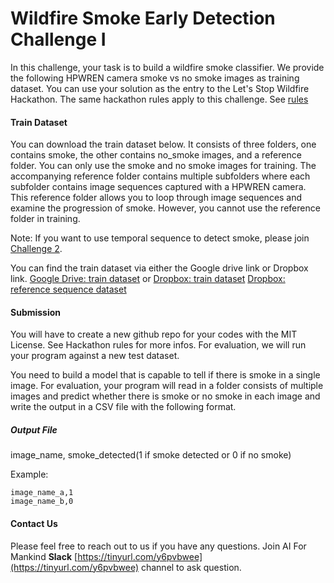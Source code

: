 # Wildfire Smoke Early Detection Challenge I

In this challenge, your task is to build a wildfire smoke classifier. 
We provide the following HPWREN camera smoke vs no smoke images as training dataset. 
You can use your solution as the entry to the Let's Stop Wildfire Hackathon. 
The same hackathon rules apply to this challenge. See [rules](README.md)

#### Train Dataset
You can download the train dataset below. 
It consists of three folders, one contains smoke, the other contains no_smoke images, and
a reference folder. 
You can only use the smoke and no smoke images for training.
The accompanying reference folder contains multiple subfolders where 
each subfolder contains image sequences captured with a HPWREN camera.
This reference folder allows you to loop through image sequences and examine the progression of smoke. However, you cannot use the reference folder in training. 

Note: If you want to use temporal sequence to detect smoke, please join [Challenge 2](wildfire_smoke_challenge.md).

You can find the train dataset via either the Google drive link or Dropbox link.
[Google Drive: train dataset](https://tinyurl.com/roo8tas)
or
[Dropbox: train dataset](https://www.dropbox.com/s/17lkrcw5mpddyx5/wildfire_smoke_data.tar)
[Dropbox: reference sequence dataset](https://www.dropbox.com/s/791wed3scimh6sq/sequence_reference.tar.gz)


#### Submission
You will have to create a new github repo for your codes with the MIT License. See Hackathon rules for more infos. 
For evaluation, we will run your program against a new test dataset.

You need to build a model that is capable to tell if there is smoke in a single image. For evaluation, your program will read in a folder consists of multiple images and predict whether there is smoke or no smoke in each image and write the output in a CSV file with the following format.

##### Output File
image_name, smoke_detected(1 if smoke detected or 0 if no smoke)

Example:
```
image_name_a,1
image_name_b,0
```

#### Contact Us
Please feel free to reach out to us if you have any questions. Join AI For Mankind **Slack** [https://tinyurl.com/y6pvbwee](https://tinyurl.com/y6pvbwee) channel to ask question.
